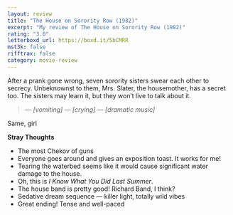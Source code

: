 ```yaml
---
layout: review
title: "The House on Sorority Row (1982)"
excerpt: "My review of The House on Sorority Row (1982)"
rating: "3.0"
letterboxd_url: https://boxd.it/5bCMRR
mst3k: false
rifftrax: false
category: movie-review
---
```


After a prank gone wrong, seven sorority sisters swear each other to secrecy. Unbeknownst to them, Mrs. Slater, the housemother, has a secret too. The sisters may learn it, but they won’t live to talk about it.

<blockquote><i>— [vomiting]
— [crying]
— [dramatic music]</i></blockquote>Same, girl

<b>Stray Thoughts</b>

- The most Chekov of guns
- Everyone goes around and gives an exposition toast. It works for me!
- Tearing the waterbed seems like it would cause significant water damage to the house.
- Oh, this is <i>I Know What You Did Last Summer</i>.
- The house band is pretty good! Richard Band, I think?
- Sedative dream sequence — killer light, totally wild vibes
- Great ending! Tense and well-paced
